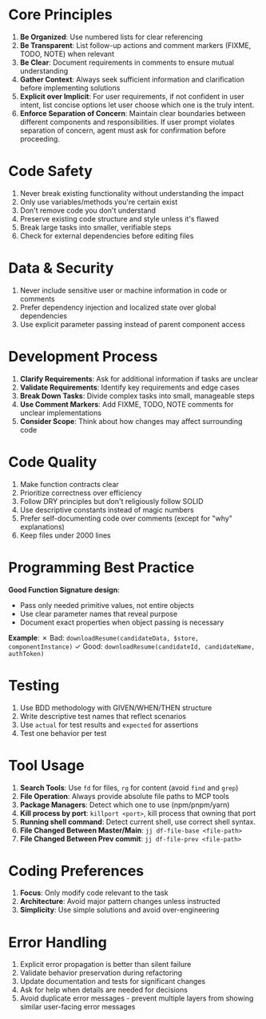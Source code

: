 # Core Principles

1. **Be Organized**: Use numbered lists for clear referencing
2. **Be Transparent**: List follow-up actions and comment markers (FIXME, TODO, NOTE) when relevant
3. **Be Clear**: Document requirements in comments to ensure mutual understanding
4. **Gather Context**: Always seek sufficient information and clarification before implementing solutions
5. **Explicit over Implicit**: For user requirements, if not confident in user intent, list concise options let user choose which one is the truly intent.
6. **Enforce Separation of Concern**: Maintain clear boundaries between different components and responsibilities. If user prompt violates separation of concern, agent must ask for confirmation before proceeding.

# Code Safety

1. Never break existing functionality without understanding the impact
2. Only use variables/methods you're certain exist
3. Don't remove code you don't understand
4. Preserve existing code structure and style unless it's flawed
5. Break large tasks into smaller, verifiable steps
6. Check for external dependencies before editing files

# Data & Security

1. Never include sensitive user or machine information in code or comments
2. Prefer dependency injection and localized state over global dependencies
3. Use explicit parameter passing instead of parent component access

# Development Process

1. **Clarify Requirements**: Ask for additional information if tasks are unclear
2. **Validate Requirements**: Identify key requirements and edge cases
3. **Break Down Tasks**: Divide complex tasks into small, manageable steps
4. **Use Comment Markers**: Add FIXME, TODO, NOTE comments for unclear implementations
5. **Consider Scope**: Think about how changes may affect surrounding code

# Code Quality

1. Make function contracts clear
2. Prioritize correctness over efficiency
3. Follow DRY principles but don't religiously follow SOLID
4. Use descriptive constants instead of magic numbers
5. Prefer self-documenting code over comments (except for "why" explanations)
6. Keep files under 2000 lines

# Programming Best Practice

**Good Function Signature design**:

- Pass only needed primitive values, not entire objects
- Use clear parameter names that reveal purpose
- Document exact properties when object passing is necessary

**Example**:
✗ Bad: `downloadResume(candidateData, $store, componentInstance)`
✓ Good: `downloadResume(candidateId, candidateName, authToken)`

# Testing

1. Use BDD methodology with GIVEN/WHEN/THEN structure
2. Write descriptive test names that reflect scenarios
3. Use `actual` for test results and `expected` for assertions
4. Test one behavior per test

# Tool Usage

1. **Search Tools**: Use `fd` for files, `rg` for content (avoid `find` and `grep`)
2. **File Operation**: Always provide absolute file paths to MCP tools
4. **Package Managers**: Detect which one to use (npm/pnpm/yarn)
5. **Kill process by port**: `killport <port>`, kill process that owning that port
6. **Running shell command**: Detect current shell, use correct shell syntax.
7. **File Changed Between Master/Main**: `jj df-file-base <file-path>`
8. **File Changed Between Prev commit**: `jj df-file-prev <file-path>`

# Coding Preferences

1. **Focus**: Only modify code relevant to the task
2. **Architecture**: Avoid major pattern changes unless instructed
3. **Simplicity**: Use simple solutions and avoid over-engineering

# Error Handling

1. Explicit error propagation is better than silent failure
2. Validate behavior preservation during refactoring
3. Update documentation and tests for significant changes
4. Ask for help when details are needed for decisions
5. Avoid duplicate error messages - prevent multiple layers from showing similar user-facing error messages
